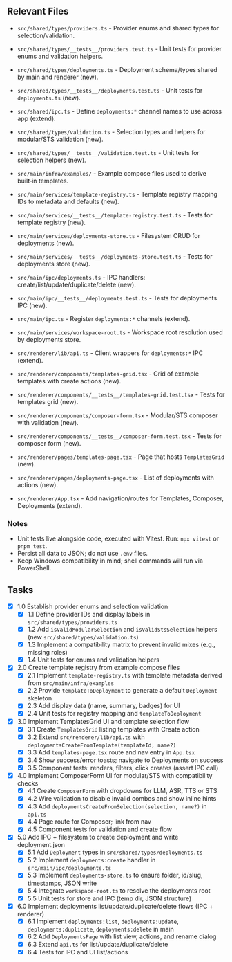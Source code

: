 ## Relevant Files

- `src/shared/types/providers.ts` - Provider enums and shared types for selection/validation.
- `src/shared/types/__tests__/providers.test.ts` - Unit tests for provider enums and validation helpers.
- `src/shared/types/deployments.ts` - Deployment schema/types shared by main and renderer (new).
- `src/shared/types/__tests__/deployments.test.ts` - Unit tests for `deployments.ts` (new).
- `src/shared/ipc.ts` - Define `deployments:*` channel names to use across app (extend).
- `src/shared/types/validation.ts` - Selection types and helpers for modular/STS validation (new).
- `src/shared/types/__tests__/validation.test.ts` - Unit tests for selection helpers (new).

- `src/main/infra/examples/` - Example compose files used to derive built‑in templates.
- `src/main/services/template-registry.ts` - Template registry mapping IDs to metadata and defaults (new).
- `src/main/services/__tests__/template-registry.test.ts` - Tests for template registry (new).

- `src/main/services/deployments-store.ts` - Filesystem CRUD for deployments (new).
- `src/main/services/__tests__/deployments-store.test.ts` - Tests for deployments store (new).
- `src/main/ipc/deployments.ts` - IPC handlers: create/list/update/duplicate/delete (new).
- `src/main/ipc/__tests__/deployments.test.ts` - Tests for deployments IPC (new).
- `src/main/ipc.ts` - Register `deployments:*` channels (extend).
- `src/main/services/workspace-root.ts` - Workspace root resolution used by deployments store.

- `src/renderer/lib/api.ts` - Client wrappers for `deployments:*` IPC (extend).
- `src/renderer/components/templates-grid.tsx` - Grid of example templates with create actions (new).
- `src/renderer/components/__tests__/templates-grid.test.tsx` - Tests for templates grid (new).
- `src/renderer/components/composer-form.tsx` - Modular/STS composer with validation (new).
- `src/renderer/components/__tests__/composer-form.test.tsx` - Tests for composer form (new).
- `src/renderer/pages/templates-page.tsx` - Page that hosts `TemplatesGrid` (new).
- `src/renderer/pages/deployments-page.tsx` - List of deployments with actions (new).
- `src/renderer/App.tsx` - Add navigation/routes for Templates, Composer, Deployments (extend).

### Notes

- Unit tests live alongside code, executed with Vitest. Run: `npx vitest` or `pnpm test`.
- Persist all data to JSON; do not use `.env` files.
- Keep Windows compatibility in mind; shell commands will run via PowerShell.

## Tasks

- [x] 1.0 Establish provider enums and selection validation
  - [x] 1.1 Define provider IDs and display labels in `src/shared/types/providers.ts`
  - [x] 1.2 Add `isValidModularSelection` and `isValidStsSelection` helpers (new `src/shared/types/validation.ts`)
  - [x] 1.3 Implement a compatibility matrix to prevent invalid mixes (e.g., missing roles)
  - [x] 1.4 Unit tests for enums and validation helpers
- [x] 2.0 Create template registry from example compose files
  - [x] 2.1 Implement `template-registry.ts` with template metadata derived from `src/main/infra/examples`
  - [x] 2.2 Provide `templateToDeployment` to generate a default `Deployment` skeleton
  - [x] 2.3 Add display data (name, summary, badges) for UI
  - [x] 2.4 Unit tests for registry mapping and `templateToDeployment`
- [x] 3.0 Implement TemplatesGrid UI and template selection flow
  - [x] 3.1 Create `TemplatesGrid` listing templates with Create action
  - [x] 3.2 Extend `src/renderer/lib/api.ts` with `deploymentsCreateFromTemplate(templateId, name?)`
  - [x] 3.3 Add `templates-page.tsx` route and nav entry in `App.tsx`
  - [x] 3.4 Show success/error toasts; navigate to Deployments on success
  - [x] 3.5 Component tests: renders, filters, click creates (assert IPC call)
- [x] 4.0 Implement ComposerForm UI for modular/STS with compatibility checks
  - [x] 4.1 Create `ComposerForm` with dropdowns for LLM, ASR, TTS or STS
  - [x] 4.2 Wire validation to disable invalid combos and show inline hints
  - [x] 4.3 Add `deploymentsCreateFromSelection(selection, name?)` in `api.ts`
  - [x] 4.4 Page route for Composer; link from nav
  - [x] 4.5 Component tests for validation and create flow
- [x] 5.0 Add IPC + filesystem to create deployment and write deployment.json
  - [x] 5.1 Add `Deployment` types in `src/shared/types/deployments.ts`
  - [x] 5.2 Implement `deployments:create` handler in `src/main/ipc/deployments.ts`
  - [x] 5.3 Implement `deployments-store.ts` to ensure folder, id/slug, timestamps, JSON write
  - [x] 5.4 Integrate `workspace-root.ts` to resolve the deployments root
  - [x] 5.5 Unit tests for store and IPC (temp dir, JSON structure)
- [x] 6.0 Implement deployments list/update/duplicate/delete flows (IPC + renderer)
  - [x] 6.1 Implement `deployments:list`, `deployments:update`, `deployments:duplicate`, `deployments:delete` in main
  - [x] 6.2 Add `DeploymentsPage` with list view, actions, and rename dialog
  - [x] 6.3 Extend `api.ts` for list/update/duplicate/delete
  - [x] 6.4 Tests for IPC and UI list/actions

